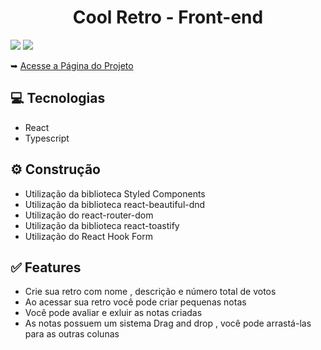 <h1 align="center">Cool Retro - Front-end</h1>
<img src="https://user-images.githubusercontent.com/85377319/174140918-04f51c73-9da1-44bc-8f2b-785127a50ba7.png"/>
<img src="https://user-images.githubusercontent.com/85377319/174204264-104d2b2a-bd62-4319-bf4e-2bb3ce65d1dd.png"/>
<p>&#10149 <a href="http://cool-retro.vercel.app/">Acesse a Página do Projeto</a></p>
<h2>💻 Tecnologias</h2>
<ul>
  <li>React</li>
  <li>Typescript</li>
</ul>
<h2>⚙️ Construção</h2>
<ul>
  <li>Utilização da biblioteca Styled Components</li>
  <li>Utilização da biblioteca react-beautiful-dnd</li>
  <li>Utilização do react-router-dom</li>
  <li>Utilização da biblioteca react-toastify</li>
  <li>Utilização do React Hook Form</li>
</ul>
<h2>✅ Features</h2>
<ul>
  <li>Crie sua retro com nome , descrição e número total de votos</li>
  <li>Ao acessar sua retro você pode criar pequenas notas</li>
  <li>Você pode avaliar e exluir as notas criadas</li>
  <li>As notas possuem um sistema Drag and drop , você pode arrastá-las para as outras colunas</li>
</ul>  


